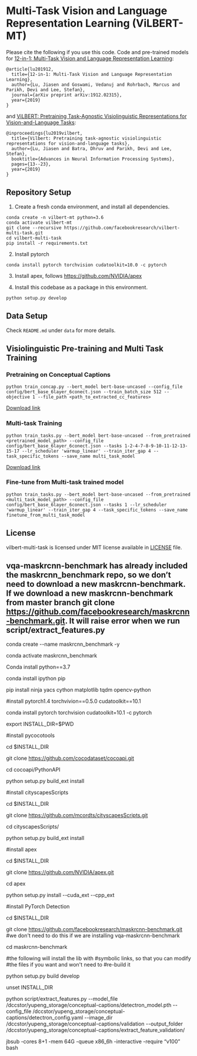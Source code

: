 # Multi-Task Vision and Language Representation Learning (ViLBERT-MT)

Please cite the following if you use this code. Code and pre-trained models for [12-in-1: Multi-Task Vision and Language Representation Learning](https://arxiv.org/abs/1912.02315):

```
@article{lu201912,
  title={12-in-1: Multi-Task Vision and Language Representation Learning},
  author={Lu, Jiasen and Goswami, Vedanuj and Rohrbach, Marcus and Parikh, Devi and Lee, Stefan},
  journal={arXiv preprint arXiv:1912.02315},
  year={2019}
}
```

and [ViLBERT: Pretraining Task-Agnostic Visiolinguistic Representations for Vision-and-Language Tasks](https://arxiv.org/abs/1908.02265):

```
@inproceedings{lu2019vilbert,
  title={Vilbert: Pretraining task-agnostic visiolinguistic representations for vision-and-language tasks},
  author={Lu, Jiasen and Batra, Dhruv and Parikh, Devi and Lee, Stefan},
  booktitle={Advances in Neural Information Processing Systems},
  pages={13--23},
  year={2019}
}
```

## Repository Setup

1. Create a fresh conda environment, and install all dependencies.

```text
conda create -n vilbert-mt python=3.6
conda activate vilbert-mt
git clone --recursive https://github.com/facebookresearch/vilbert-multi-task.git
cd vilbert-multi-task
pip install -r requirements.txt
```

2. Install pytorch
```
conda install pytorch torchvision cudatoolkit=10.0 -c pytorch
```

3. Install apex, follows https://github.com/NVIDIA/apex

4. Install this codebase as a package in this environment.
```text
python setup.py develop
```

## Data Setup

Check `README.md` under `data` for more details.  

## Visiolinguistic Pre-training and Multi Task Training

### Pretraining on Conceptual Captions

```
python train_concap.py --bert_model bert-base-uncased --config_file config/bert_base_6layer_6conect.json --train_batch_size 512 --objective 1 --file_path <path_to_extracted_cc_features>
```
[Download link](https://dl.fbaipublicfiles.com/vilbert-multi-task/pretrained_model.bin)

### Multi-task Training

```
python train_tasks.py --bert_model bert-base-uncased --from_pretrained <pretrained_model_path> --config_file config/bert_base_6layer_6conect.json --tasks 1-2-4-7-8-9-10-11-12-13-15-17 --lr_scheduler 'warmup_linear' --train_iter_gap 4 --task_specific_tokens --save_name multi_task_model
```

[Download link](https://dl.fbaipublicfiles.com/vilbert-multi-task/multi_task_model.bin)


### Fine-tune from Multi-task trained model

```
python train_tasks.py --bert_model bert-base-uncased --from_pretrained <multi_task_model_path> --config_file config/bert_base_6layer_6conect.json --tasks 1 --lr_scheduler 'warmup_linear' --train_iter_gap 4 --task_specific_tokens --save_name finetune_from_multi_task_model
```
 
## License

vilbert-multi-task is licensed under MIT license available in [LICENSE](LICENSE) file.



## vqa-maskrcnn-benchmark has already included the maskrcnn_benchmark repo, so we don’t need to download a new maskrcnn-benchmark. If we download a new maskrcnn-benchmark from master branch git clone https://github.com/facebookresearch/maskrcnn-benchmark.git. It will raise error when we run script/extract_features.py

conda create --name maskrcnn_benchmark -y

conda activate maskrcnn_benchmark

Conda install python==3.7

conda install ipython pip

pip install ninja yacs cython matplotlib tqdm opencv-python

#install pytorch1.4 torchvivion==0.5.0 cudatoolkit==10.1

conda install pytorch torchvision cudatoolkit=10.1 -c pytorch

export INSTALL_DIR=$PWD

#install pycocotools

cd $INSTALL_DIR

git clone https://github.com/cocodataset/cocoapi.git

cd cocoapi/PythonAPI

python setup.py build_ext install

#install cityscapesScripts

cd $INSTALL_DIR

git clone https://github.com/mcordts/cityscapesScripts.git

cd cityscapesScripts/

python setup.py build_ext install

#install apex

cd $INSTALL_DIR

git clone https://github.com/NVIDIA/apex.git

cd apex

python setup.py install --cuda_ext --cpp_ext

#install PyTorch Detection

cd $INSTALL_DIR

git clone https://github.com/facebookresearch/maskrcnn-benchmark.git #we don't need to do this if we are installing vqa-maskrcnn-benchmark

cd maskrcnn-benchmark

#the following will install the lib with
#symbolic links, so that you can modify
#the files if you want and won't need to
#re-build it

python setup.py build develop


unset INSTALL_DIR





python script/extract_features.py --model_file /dccstor/yupeng_storage/conceptual-captions/detectron_model.pth --config_file /dccstor/yupeng_storage/conceptual-captions/detectron_config.yaml --image_dir /dccstor/yupeng_storage/conceptual-captions/validation --output_folder /dccstor/yupeng_storage/conceptual-captions/extract_feature_validation/

jbsub -cores 8+1 -mem 64G -queue x86_6h -interactive -require “v100” bash
